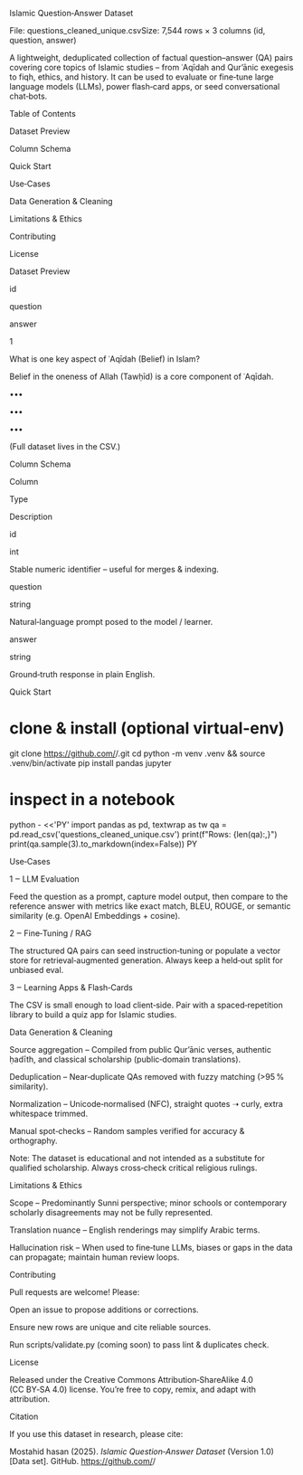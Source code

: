 Islamic Question‑Answer Dataset

File: questions_cleaned_unique.csvSize: 7,544 rows × 3 columns (id, question, answer)

A lightweight, deduplicated collection of factual question–answer (QA) pairs covering core topics of Islamic studies – from ʿAqīdah and Qurʼānic exegesis to fiqh, ethics, and history.  It can be used to evaluate or fine‑tune large language models (LLMs), power flash‑card apps, or seed conversational chat‑bots.

Table of Contents

Dataset Preview

Column Schema

Quick Start

Use‑Cases

Data Generation & Cleaning

Limitations & Ethics

Contributing

License

Dataset Preview

id

question

answer

1

What is one key aspect of ʿAqīdah (Belief) in Islam?

Belief in the oneness of Allah (Tawḥīd) is a core component of ʿAqīdah.

•••

•••

•••

(Full dataset lives in the CSV.)

Column Schema

Column

Type

Description

id

int

Stable numeric identifier – useful for merges & indexing.

question

string

Natural‑language prompt posed to the model / learner.

answer

string

Ground‑truth response in plain English.

Quick Start

# clone & install (optional virtual‑env)
git clone https://github.com/<user>/<repo>.git
cd <repo>
python -m venv .venv && source .venv/bin/activate
pip install pandas jupyter

# inspect in a notebook
python - <<'PY'
import pandas as pd, textwrap as tw
qa = pd.read_csv('questions_cleaned_unique.csv')
print(f"Rows: {len(qa):,}")
print(qa.sample(3).to_markdown(index=False))
PY

Use‑Cases

1 ‒ LLM Evaluation

Feed the question as a prompt, capture model output, then compare to the reference answer with metrics like exact match, BLEU, ROUGE, or semantic similarity (e.g. OpenAI Embeddings + cosine).

2 ‒ Fine‑Tuning / RAG

The structured QA pairs can seed instruction‑tuning or populate a vector store for retrieval‑augmented generation.  Always keep a held‑out split for unbiased eval.

3 ‒ Learning Apps & Flash‑Cards

The CSV is small enough to load client‑side.  Pair with a spaced‑repetition library to build a quiz app for Islamic studies.

Data Generation & Cleaning

Source aggregation – Compiled from public Qurʼānic verses, authentic ḥadīth, and classical scholarship (public‑domain translations).

Deduplication – Near‑duplicate QAs removed with fuzzy matching (>95 % similarity).

Normalization – Unicode‑normalised (NFC), straight quotes ➝ curly, extra whitespace trimmed.

Manual spot‑checks – Random samples verified for accuracy & orthography.

Note: The dataset is educational and not intended as a substitute for qualified scholarship. Always cross‑check critical religious rulings.

Limitations & Ethics

Scope – Predominantly Sunni perspective; minor schools or contemporary scholarly disagreements may not be fully represented.

Translation nuance – English renderings may simplify Arabic terms.

Hallucination risk – When used to fine‑tune LLMs, biases or gaps in the data can propagate; maintain human review loops.

Contributing

Pull requests are welcome!  Please:

Open an issue to propose additions or corrections.

Ensure new rows are unique and cite reliable sources.

Run scripts/validate.py (coming soon) to pass lint & duplicates check.

License

Released under the Creative Commons Attribution‑ShareAlike 4.0 (CC BY‑SA 4.0) license.  You’re free to copy, remix, and adapt with attribution.

Citation

If you use this dataset in research, please cite:

Mostahid hasan (2025). *Islamic Question‑Answer Dataset* (Version 1.0) [Data set]. GitHub. https://github.com/<user>/<repo>

